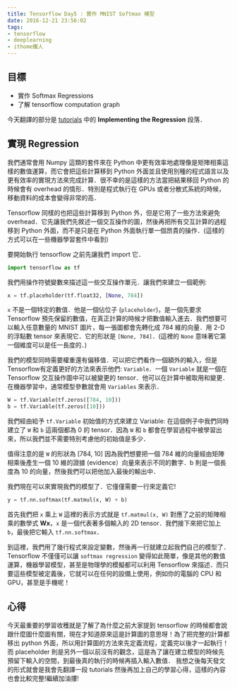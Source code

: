 ```yaml
---
title: Tensorflow Day5 : 實作 MNIST Softmax 模型
date: 2016-12-21 23:56:02
tags:
- tensorflow
- deeplearning
- ithome鐵人
---
```


## 目標
- 實作 Softmax Regressions
- 了解 tensorflow computation graph

今天翻譯的部分是 [tutorials](https://www.tensorflow.org/tutorials/mnist/beginners/) 中的 **Implementing the Regression** 段落．

<!--more-->

## 實現 Regression

我們通常會用 Numpy 這類的套件來在 Python 中更有效率地處理像是矩陣相乘這樣的數值運算，而它會把這些計算移到 Python 外面並且使用別種的程式語言以及更有效率的實現方法來完成計算．很不幸的是這樣的方法當把結果移回 Python 的時候會有 overhead 的情形．特別是程式執行在 GPUs 或者分散式系統的時候，移動資料的成本會變得非常的高．

Tensorflow 同樣的也把這些計算移到 Python 外，但是它用了一些方法來避免 overhead．它先讓我們先敘述一個交互操作的圖，然後再把所有交互計算的過程移到 Python 外面，而不是只是在 Python 外面執行單一個昂貴的操作．(這樣的方式可以在一些機器學習套件中看到)

要開始執行 tensorflow 之前先讓我們 import 它．


```python
import tensorflow as tf
```

我們用操作符號變數來描述這一些交互操作單元．讓我們來建立一個範例:


```python
x = tf.placeholder(tf.float32, [None, 784])
```

`x` 不是一個特定的數值．他是一個佔位子 (`placeholder`)，是一個先要求 Tensorflow 預先保留的數值，在真正計算的時候才把數值輸入進去．我們想要可以輸入任意數量的 MNIST 圖片，每一張圖都會先轉化成 784 維的向量．用 2-D 的浮點數 tensor 來表現它．它的形狀是 `[None, 784]`．(這裡的 `None` 意味著它第一個維度可以是任一長度的．)

我們的模型同時需要權重還有偏移值．可以把它們看作一個額外的輸入，但是 Tensorflow有定義更好的方法來表示他們: `Variable`．一個 `Variable` 就是一個在 Tensorflow 交互操作圖中可以被變更的 tensor．他可以在計算中被取用和變更．在機器學習中，通常模型參數就會用 `Variables` 來表示．


```python
W = tf.Variable(tf.zeros([784, 10]))
b = tf.Variable(tf.zeros([10]))
```

我們經由給予 `tf.Variable` 初始值的方式來建立 Variable: 在這個例子中我們同時建立了 `W` 和 `b` 這兩個都為 0 的 tensor．因為 `W` 和 `b` 都會在學習過程中被學習出來，所以我們並不需要特別考慮他的初始值是多少．

值得注意的是 `W` 的形狀為 [784, 10] 因為我們想要把一個 784 維的向量經由矩陣相乘後產生一個 10 維的證據 (evidence）向量來表示不同的數字．b 則是一個長度為 10 的向量，然後我們可以把他加入最後的輸出中．

我們現在可以來實現我們的模型了．它僅僅需要一行來定義它!


```python
y = tf.nn.softmax(tf.matmul(x, W) + b)
```

首先我們把 `x` 乘上 `W` 這裡的表示方式就是 `tf.matmul(x, W)` 對應了之前的矩陣相乘的數學式 **Wx**，`x` 是一個代表著多個輸入的 2D tensor．我們接下來把它加上 `b`，最後把它輸入 `tf.nn.softmax`．

到這裡，我們用了幾行程式來設定變數，然後再一行就建立起我們自己的模型了．Tensorflow 不僅僅可以讓 `softmax regression` 變得如此簡單，像是其他的數值運算，機器學習模型，甚至是物理學的模擬都可以利用 Tensorflow 來描述．而只要這些模型被定義後，它就可以在任何的設備上使用，例如你的電腦的 CPU 和 GPU，甚至是手機呢！

## 心得
今天最重要的學習收穫就是了解了為什麼之前大家提到 tensorflow 的時候都會說跟什麼圖什麼圖有關，現在才知道原來這是計算圖的意思呀！為了把完整的計算都移出 python 外面，所以用計算圖的方法來先定義流程，定義完以後才一起執行！而 placeholder 則是另外一個以前沒有的觀念，這是為了讓在建立模型的時候先預留下輸入的空間，到最後真的執行的時候再插入輸入數值．
我想之後每天發文的形式就會是我會先翻譯一段 tutorials 然後再加上自己的學習心得，這樣的內容也會比較完整!繼續加油摟!

